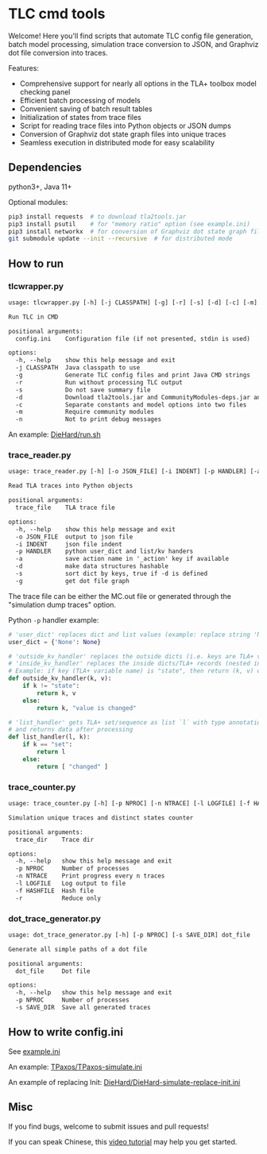 # TLC cmd tools

Welcome! Here you'll find scripts that automate TLC config file generation, batch model processing, simulation trace conversion to JSON, and Graphviz dot file conversion into traces.

Features:

- Comprehensive support for nearly all options in the TLA+ toolbox model checking panel
- Efficient batch processing of models
- Convenient saving of batch result tables
- Initialization of states from trace files
- Script for reading trace files into Python objects or JSON dumps
- Conversion of Graphviz dot state graph files into unique traces
- Seamless execution in distributed mode for easy scalability

## Dependencies

python3+, Java 11+

Optional modules:

```sh
pip3 install requests  # to download tla2tools.jar
pip3 install psutil    # for "memory ratio" option (see example.ini)
pip3 install networkx  # for conversion of Graphviz dot state graph file
git submodule update --init --recursive  # for distributed mode
```

## How to run

### tlcwrapper.py

```txt
usage: tlcwrapper.py [-h] [-j CLASSPATH] [-g] [-r] [-s] [-d] [-c] [-m] [-n] [config.ini]

Run TLC in CMD

positional arguments:
  config.ini    Configuration file (if not presented, stdin is used)

options:
  -h, --help    show this help message and exit
  -j CLASSPATH  Java classpath to use
  -g            Generate TLC config files and print Java CMD strings
  -r            Run without processing TLC output
  -s            Do not save summary file
  -d            Download tla2tools.jar and CommunityModules-deps.jar and exit
  -c            Separate constants and model options into two files
  -m            Require community modules
  -n            Not to print debug messages
```

An example: [DieHard/run.sh](./examples/DieHard/run.sh)

### trace_reader.py

```txt
usage: trace_reader.py [-h] [-o JSON_FILE] [-i INDENT] [-p HANDLER] [-a] [-d] [-s] [-g] trace_file

Read TLA traces into Python objects

positional arguments:
  trace_file    TLA trace file

options:
  -h, --help    show this help message and exit
  -o JSON_FILE  output to json file
  -i INDENT     json file indent
  -p HANDLER    python user_dict and list/kv handers
  -a            save action name in '_action' key if available
  -d            make data structures hashable
  -s            sort dict by keys, true if -d is defined
  -g            get dot file graph
```

The trace file can be either the MC.out file or generated through the "simulation dump traces" option.

Python `-p` handler example:

```py
# 'user_dict' replaces dict and list values (example: replace string 'None' to Python None obj)
user_dict = {'None': None}

# 'outside_kv_handler' replaces the outside dicts (i.e. keys are TLA+ variable names) keys and values
# 'inside_kv_handler' replaces the inside dicts/TLA+ records (nested in variables) keys and values
# Example: if key (TLA+ variable name) is "state", then return (k, v) without changing.
def outside_kv_handler(k, v):
    if k != "state":
        return k, v
    else:
        return k, "value is changed"

# 'list_handler' gets TLA+ set/sequence as list `l` with type annotation `k` (set/seq),
# and returns data after processing 
def list_handler(l, k):
    if k == "set":
        return l
    else:
        return [ "changed" ]
```

### trace_counter.py

```txt
usage: trace_counter.py [-h] [-p NPROC] [-n NTRACE] [-l LOGFILE] [-f HASHFILE] [-r] trace_dir

Simulation unique traces and distinct states counter

positional arguments:
  trace_dir    Trace dir

options:
  -h, --help   show this help message and exit
  -p NPROC     Number of processes
  -n NTRACE    Print progress every n traces
  -l LOGFILE   Log output to file
  -f HASHFILE  Hash file
  -r           Reduce only
```

### dot_trace_generator.py

```txt
usage: dot_trace_generator.py [-h] [-p NPROC] [-s SAVE_DIR] dot_file

Generate all simple paths of a dot file

positional arguments:
  dot_file     Dot file

options:
  -h, --help   show this help message and exit
  -p NPROC     Number of processes
  -s SAVE_DIR  Save all generated traces
```

## How to write config.ini

See [example.ini](./example.ini)

An example: [TPaxos/TPaxos-simulate.ini](./examples/TPaxos/TPaxos-simulate.ini)

An example of replacing Init:
[DieHard/DieHard-simulate-replace-init.ini](./examples/DieHard/DieHard-simulate-replace-init.ini)

## Misc

If you find bugs, welcome to submit issues and pull requests!

If you can speak Chinese, this [video tutorial](https://www.bilibili.com/video/BV1B3411r71a) may help you get started.
